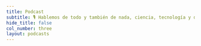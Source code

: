 ```yaml
---
title: Podcast
subtitle: 🎙️ Hablemos de todo y también de nada, ciencia, tecnología y desarrollo web. Bienvenido a Error 418 con Oscar Barajas @gndx.
hide_title: false
col_number: three
layout: podcasts
---
```

